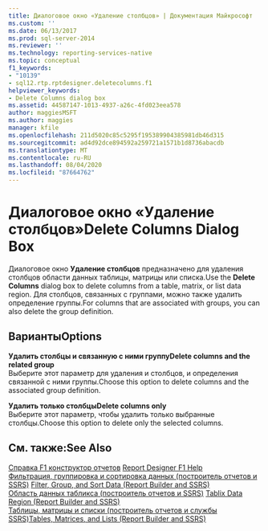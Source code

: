 ```yaml
---
title: Диалоговое окно «Удаление столбцов» | Документация Майкрософт
ms.custom: ''
ms.date: 06/13/2017
ms.prod: sql-server-2014
ms.reviewer: ''
ms.technology: reporting-services-native
ms.topic: conceptual
f1_keywords:
- "10139"
- sql12.rtp.rptdesigner.deletecolumns.f1
helpviewer_keywords:
- Delete Columns dialog box
ms.assetid: 44587147-1013-4937-a26c-4fd023eea578
author: maggiesMSFT
ms.author: maggies
manager: kfile
ms.openlocfilehash: 211d5020c85c5295f195389904385981db46d315
ms.sourcegitcommit: ad4d92dce894592a259721a1571b1d8736abacdb
ms.translationtype: MT
ms.contentlocale: ru-RU
ms.lasthandoff: 08/04/2020
ms.locfileid: "87664762"
---
```

# <a name="delete-columns-dialog-box"></a><span data-ttu-id="a5c77-102">Диалоговое окно «Удаление столбцов»</span><span class="sxs-lookup"><span data-stu-id="a5c77-102">Delete Columns Dialog Box</span></span>
  <span data-ttu-id="a5c77-103">Диалоговое окно **Удаление столбцов** предназначено для удаления столбцов области данных таблицы, матрицы или списка.</span><span class="sxs-lookup"><span data-stu-id="a5c77-103">Use the **Delete Columns** dialog box to delete columns from a table, matrix, or list data region.</span></span> <span data-ttu-id="a5c77-104">Для столбцов, связанных с группами, можно также удалить определение группы.</span><span class="sxs-lookup"><span data-stu-id="a5c77-104">For columns that are associated with groups, you can also delete the group definition.</span></span>  
  
## <a name="options"></a><span data-ttu-id="a5c77-105">Варианты</span><span class="sxs-lookup"><span data-stu-id="a5c77-105">Options</span></span>  
 <span data-ttu-id="a5c77-106">**Удалить столбцы и связанную с ними группу**</span><span class="sxs-lookup"><span data-stu-id="a5c77-106">**Delete columns and the related group**</span></span>  
 <span data-ttu-id="a5c77-107">Выберите этот параметр для удаления и столбцов, и определения связанной с ними группы.</span><span class="sxs-lookup"><span data-stu-id="a5c77-107">Choose this option to delete columns and the associated group definition.</span></span>  
  
 <span data-ttu-id="a5c77-108">**Удалить только столбцы**</span><span class="sxs-lookup"><span data-stu-id="a5c77-108">**Delete columns only**</span></span>  
 <span data-ttu-id="a5c77-109">Выберите этот параметр, чтобы удалить только выбранные столбцы.</span><span class="sxs-lookup"><span data-stu-id="a5c77-109">Choose this option to delete only the selected columns.</span></span>  
  
## <a name="see-also"></a><span data-ttu-id="a5c77-110">См. также:</span><span class="sxs-lookup"><span data-stu-id="a5c77-110">See Also</span></span>  
 <span data-ttu-id="a5c77-111">[Справка F1 конструктор отчетов](tools/report-designer-f1-help.md) </span><span class="sxs-lookup"><span data-stu-id="a5c77-111">[Report Designer F1 Help](tools/report-designer-f1-help.md) </span></span>  
 <span data-ttu-id="a5c77-112">[Фильтрация, группировка и сортировка данных &#40;построитель отчетов и SSRS&#41;](report-design/filter-group-and-sort-data-report-builder-and-ssrs.md) </span><span class="sxs-lookup"><span data-stu-id="a5c77-112">[Filter, Group, and Sort Data &#40;Report Builder and SSRS&#41;](report-design/filter-group-and-sort-data-report-builder-and-ssrs.md) </span></span>  
 <span data-ttu-id="a5c77-113">[Область данных табликса &#40;построитель отчетов и SSRS&#41;](../../2014/reporting-services/tablix-data-region-report-builder-and-ssrs.md) </span><span class="sxs-lookup"><span data-stu-id="a5c77-113">[Tablix Data Region &#40;Report Builder and SSRS&#41;](../../2014/reporting-services/tablix-data-region-report-builder-and-ssrs.md) </span></span>  
 [<span data-ttu-id="a5c77-114">Таблицы, матрицы и списки (построитель отчетов и службы SSRS)</span><span class="sxs-lookup"><span data-stu-id="a5c77-114">Tables, Matrices, and Lists &#40;Report Builder and SSRS&#41;</span></span>](report-design/create-invoices-and-forms-with-lists-report-builder-and-ssrs.md)  
  
  

